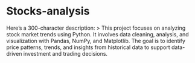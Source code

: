 # Stocks-analysis
Here’s a 300-character description:  > This project focuses on analyzing stock market trends using Python. It involves data cleaning, analysis, and visualization with Pandas, NumPy, and Matplotlib. The goal is to identify price patterns, trends, and insights from historical data to support data-driven investment and trading decisions.
